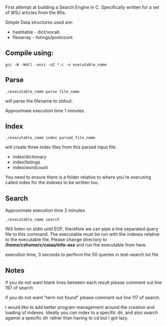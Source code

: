 
  
First attempt at building a Search Engine in C. Specifically written for a set of WSJ articles from the 80s. 

Simple Data structures used are:

- hashtable - dict/vocab
- flexarray - listings/postcount



## Compile using:

 
    gcc -W -Wall -ansi -o2 *.c -o executable_name


## Parse

    ./executable_name parse file_name

will parse the filename to stdout.

Approximate execution time 1 minutes.

## Index

    ./executable_name index parsed_file_name

will create three index files from this parsed input file:

 - index/dictionary
 - index/listings
 - index/wordcount
 

You need to ensure there is a folder relative to where you're executing called index for the indexes to be written too.

## Search

Approximate execution time 2 minutes.
 

    ./executable_name search

Will listen on stdin until EOF, therefore we can pipe a line separated query file to this command. The executable must be run with the indexes relative to the executable file. Please change directory to **/home/cshome/c/caiau/info-ass** and run the executable from here.

execution time, 3 seconds to perform the 50 queries in test-search.txt file
    
## Notes

  
if you do not want blank lines between each result please comment out line 197 of search

if you do not want "term not found" please comment out line 117 of search.

I would like to add better program management around the creation and loading of indexes. Ideally you can index to a specific dir, and also search against a specific dir rather than having to cd but I got lazy.